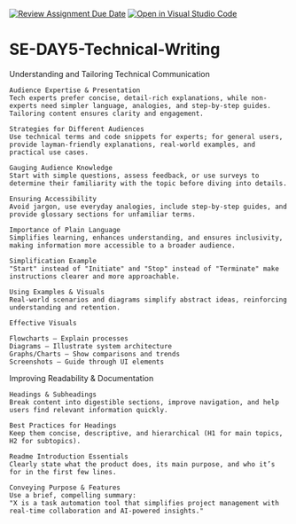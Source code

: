 [![Review Assignment Due Date](https://classroom.github.com/assets/deadline-readme-button-22041afd0340ce965d47ae6ef1cefeee28c7c493a6346c4f15d667ab976d596c.svg)](https://classroom.github.com/a/zsAR-pyY)
[![Open in Visual Studio Code](https://classroom.github.com/assets/open-in-vscode-2e0aaae1b6195c2367325f4f02e2d04e9abb55f0b24a779b69b11b9e10269abc.svg)](https://classroom.github.com/online_ide?assignment_repo_id=18340719&assignment_repo_type=AssignmentRepo)
# SE-DAY5-Technical-Writing
Understanding and Tailoring Technical Communication

    Audience Expertise & Presentation
    Tech experts prefer concise, detail-rich explanations, while non-experts need simpler language, analogies, and step-by-step guides. Tailoring content ensures clarity and engagement.

    Strategies for Different Audiences
    Use technical terms and code snippets for experts; for general users, provide layman-friendly explanations, real-world examples, and practical use cases.

    Gauging Audience Knowledge
    Start with simple questions, assess feedback, or use surveys to determine their familiarity with the topic before diving into details.

    Ensuring Accessibility
    Avoid jargon, use everyday analogies, include step-by-step guides, and provide glossary sections for unfamiliar terms.

    Importance of Plain Language
    Simplifies learning, enhances understanding, and ensures inclusivity, making information more accessible to a broader audience.

    Simplification Example
    "Start" instead of "Initiate" and "Stop" instead of "Terminate" make instructions clearer and more approachable.

    Using Examples & Visuals
    Real-world scenarios and diagrams simplify abstract ideas, reinforcing understanding and retention.

    Effective Visuals

    Flowcharts – Explain processes
    Diagrams – Illustrate system architecture
    Graphs/Charts – Show comparisons and trends
    Screenshots – Guide through UI elements

Improving Readability & Documentation

    Headings & Subheadings
    Break content into digestible sections, improve navigation, and help users find relevant information quickly.

    Best Practices for Headings
    Keep them concise, descriptive, and hierarchical (H1 for main topics, H2 for subtopics).

    Readme Introduction Essentials
    Clearly state what the product does, its main purpose, and who it’s for in the first few lines.

    Conveying Purpose & Features
    Use a brief, compelling summary:
    "X is a task automation tool that simplifies project management with real-time collaboration and AI-powered insights."
